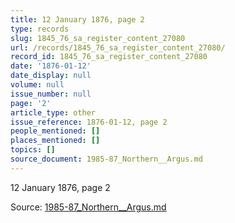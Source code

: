```yaml
---
title: 12 January 1876, page 2
type: records
slug: 1845_76_sa_register_content_27080
url: /records/1845_76_sa_register_content_27080/
record_id: 1845_76_sa_register_content_27080
date: '1876-01-12'
date_display: null
volume: null
issue_number: null
page: '2'
article_type: other
issue_reference: 1876-01-12, page 2
people_mentioned: []
places_mentioned: []
topics: []
source_document: 1985-87_Northern__Argus.md
---
```


12 January 1876, page 2

Source: [1985-87_Northern__Argus.md](/downloads/markdown/1985-87_Northern__Argus.md)

